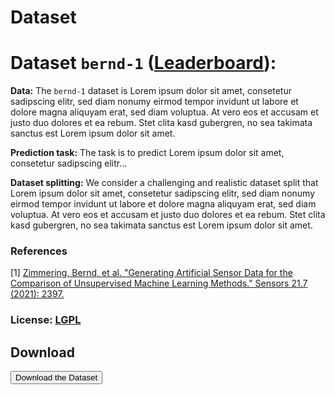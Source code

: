 # Dataset

# Dataset `bernd-1` ([Leaderboard](link/to/leaderboard)):

**Data:** The `bernd-1` dataset is Lorem ipsum dolor sit amet, consetetur sadipscing elitr, sed diam nonumy eirmod tempor invidunt ut labore et dolore magna aliquyam erat, sed diam voluptua. At vero eos et accusam et justo duo dolores et ea rebum. Stet clita kasd gubergren, no sea takimata sanctus est Lorem ipsum dolor sit amet.

**Prediction task:** The task is to predict Lorem ipsum dolor sit amet, consetetur sadipscing elitr...

**Dataset splitting:** We consider a challenging and realistic dataset split that Lorem ipsum dolor sit amet, consetetur sadipscing elitr, sed diam nonumy eirmod tempor invidunt ut labore et dolore magna aliquyam erat, sed diam voluptua. At vero eos et accusam et justo duo dolores et ea rebum. Stet clita kasd gubergren, no sea takimata sanctus est Lorem ipsum dolor sit amet.

### References

\[1\] [Zimmering, Bernd, et al. "Generating Artificial Sensor Data for the Comparison of Unsupervised Machine Learning Methods." Sensors 21.7 (2021): 2397.]( https://www.mdpi.com/1424-8220/21/7/2397)

### License: [LGPL](https://www.gnu.org/licenses/lgpl-3.0.html)


## Download

<form action="https://github.com/imb-benchmark/imb-benchmark/raw/main/Test_data.zip">
  <button type="submit">Download the Dataset</button>
</form>
